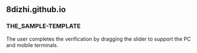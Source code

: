 ## 8dizhi.github.io
### THE_SAMPLE-TEMPLATE
The user completes the verification by dragging the slider to support the PC and mobile terminals.
